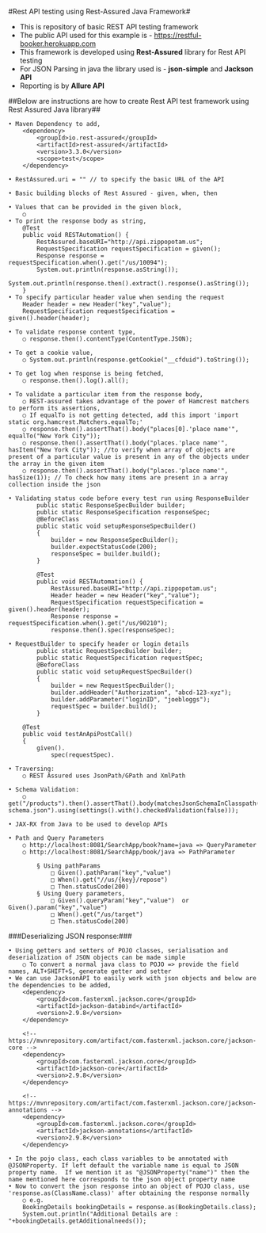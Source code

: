 #Rest API testing using Rest-Assured Java Framework#

- This is repository of basic REST API testing framework
- The public API used for this example is - https://restful-booker.herokuapp.com
- This framework is developed using **Rest-Assured** library for Rest API testing
- For JSON Parsing in java the library used is - **json-simple** and **Jackson API**
- Reporting is by **Allure API**

##Below are instructions are how to create Rest API test framework using Rest Assured Java library##

	• Maven Dependency to add,
		<dependency>
		    <groupId>io.rest-assured</groupId>
		    <artifactId>rest-assured</artifactId>
		    <version>3.3.0</version>
		    <scope>test</scope>
		</dependency>
		
	• RestAssured.uri = "" // to specify the basic URL of the API

	• Basic building blocks of Rest Assured - given, when, then
	
	• Values that can be provided in the given block,
		○ 
	• To print the response body as string,
		@Test
		public void RESTAutomation() {
			RestAssured.baseURI="http://api.zippopotam.us";
			RequestSpecification requestSpecification = given();
			Response response = requestSpecification.when().get("/us/10094");
			System.out.println(response.asString());
			System.out.println(response.then().extract().response().asString());
		}
	• To specify particular header value when sending the request
		Header header = new Header("key","value");
		RequestSpecification requestSpecification = given().header(header);
				
	• To validate response content type,
		○ response.then().contentType(ContentType.JSON);
	
	• To get a cookie value,
		○ System.out.println(response.getCookie("__cfduid").toString());
	
	• To get log when response is being fetched,
		○ response.then().log().all();
	
	• To validate a particular item from the response body,
		○ REST-assured takes advantage of the power of Hamcrest matchers to perform its assertions,
		○ If equalTo is not getting detected, add this import 'import static org.hamcrest.Matchers.equalTo;'
		○ response.then().assertThat().body("places[0].'place name'", equalTo("New York City"));
		○ response.then().assertThat().body("places.'place name'", hasItem("New York City")); //to verify when array of objects are present of a particular value is present in any of the objects under the array in the given item
		○ response.then().assertThat().body("places.'place name'", hasSize(1)); // To check how many items are present in a array collection inside the json
		
	• Validating status code before every test run using ResponseBuilder
		    public static ResponseSpecBuilder builder;
		    public static ResponseSpecification responseSpec;
		    @BeforeClass
		    public static void setupResponseSpecBuilder()
		    {
		        builder = new ResponseSpecBuilder();
		        builder.expectStatusCode(200);
		        responseSpec = builder.build();
		    }
			
			@Test
			public void RESTAutomation() {
				RestAssured.baseURI="http://api.zippopotam.us";
				Header header = new Header("key","value");
				RequestSpecification requestSpecification = given().header(header);
				Response response = requestSpecification.when().get("/us/90210");
				response.then().spec(responseSpec);
	
	• RequestBuilder to specify header or login details
		    public static RequestSpecBuilder builder;
		    public static RequestSpecification requestSpec;
		    @BeforeClass
		    public static void setupRequestSpecBuilder()
		    {
		        builder = new RequestSpecBuilder();
		        builder.addHeader("Authorization", "abcd-123-xyz");
		        builder.addParameter("loginID", "joebloggs");
		        requestSpec = builder.build();
		    }
		
		@Test
		public void testAnApiPostCall()
		{
		    given().
		        spec(requestSpec).
	
	• Traversing:
		○ REST Assured uses JsonPath/GPath and XmlPath 

	• Schema Validation:
		○ get("/products").then().assertThat().body(matchesJsonSchemaInClasspath("products-schema.json").using(settings().with().checkedValidation(false)));
	
	• JAX-RX from Java to be used to develop APIs

	• Path and Query Parameters
		○ http://localhost:8081/SearchApp/book?name=java => QueryParameter
		○ http://localhost:8081/SearchApp/book/java => PathParameter
		
			§ Using pathParams
				□ Given().pathParam("key","value")
				□ When().get("//us/{key}/repose")
				□ Then.statusCode(200)
			§ Using Query parameters,
				□ Given().queryParam("key","value")  or Given().param("key","value")
				□ When().get("/us/target")
				□ Then.statusCode(200)

###Deserializing JSON response:###
		
	• Using getters and setters of POJO classes, serialisation and deserialization of JSON objects can be made simple
		○ To convert a normal java class to POJO => provide the field names, ALT+SHIFT+S, generate getter and setter
	• We can use JacksonAPI to easily work with json objects and below are the dependencies to be added,
		<dependency>
		    <groupId>com.fasterxml.jackson.core</groupId>
		    <artifactId>jackson-databind</artifactId>
		    <version>2.9.8</version>
		</dependency>
		
		<!-- https://mvnrepository.com/artifact/com.fasterxml.jackson.core/jackson-core -->
		<dependency>
		    <groupId>com.fasterxml.jackson.core</groupId>
		    <artifactId>jackson-core</artifactId>
		    <version>2.9.8</version>
		</dependency>
		
		<!-- https://mvnrepository.com/artifact/com.fasterxml.jackson.core/jackson-annotations -->
		<dependency>
		    <groupId>com.fasterxml.jackson.core</groupId>
		    <artifactId>jackson-annotations</artifactId>
		    <version>2.9.8</version>
		</dependency>
	
	• In the pojo class, each class variables to be annotated with @JSONProperty. If left default the variable name is equal to JSON property name.  If we mention it as "@JSONProperty("name")" then the name mentioned here corresponds to the json object property name
	• Now to convert the json response into an object of POJO class, use 'response.as(ClassName.class)' after obtaining the response normally
		○ e.g. 
		BookingDetails bookingDetails = response.as(BookingDetails.class);
		System.out.println("Additional Details are : "+bookingDetails.getAdditionalneeds());



